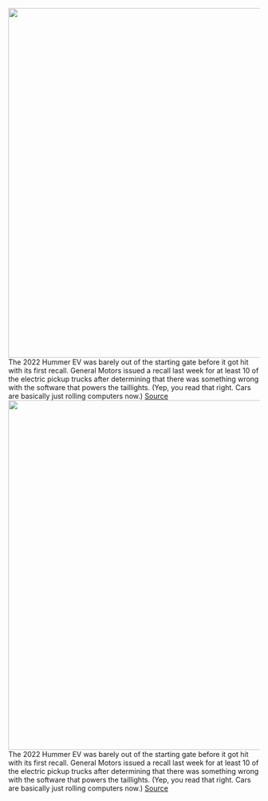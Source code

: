 <img src='https://cdn.vox-cdn.com/thumbor/MrJQgXYT2dj-qmAZA_34KvjnXtg=/0x0:1268x713/1200x800/filters:focal(533x256:735x458)/cdn.vox-cdn.com/uploads/chorus_image/image/70642019/hummer_ev_suv_001.0.jpg' width='700px' /><br/>
The 2022 Hummer EV was barely out of the starting gate before it got hit with its first recall. General Motors issued a recall last week for at least 10 of the electric pickup trucks after determining that there was something wrong with the software that powers the taillights. (Yep, you read that right. Cars are basically just rolling computers now.)
<a href='https://www.theverge.com/2022/3/18/22984911/hummer-ev-recall-taillight-software-fixed'> Source <a/><img src='https://cdn.vox-cdn.com/thumbor/MrJQgXYT2dj-qmAZA_34KvjnXtg=/0x0:1268x713/1200x800/filters:focal(533x256:735x458)/cdn.vox-cdn.com/uploads/chorus_image/image/70642019/hummer_ev_suv_001.0.jpg' width='700px' /><br/>
The 2022 Hummer EV was barely out of the starting gate before it got hit with its first recall. General Motors issued a recall last week for at least 10 of the electric pickup trucks after determining that there was something wrong with the software that powers the taillights. (Yep, you read that right. Cars are basically just rolling computers now.)
<a href='https://www.theverge.com/2022/3/18/22984911/hummer-ev-recall-taillight-software-fixed'> Source <a/>